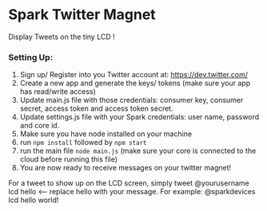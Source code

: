 Spark Twitter Magnet
==============

Display Tweets on the tiny LCD !

### Setting Up:
 1. Sign up/ Register into you Twitter account at: https://dev.twitter.com/
 2. Create a new app and generate the keys/ tokens (make sure your app has read/write access)
 3. Update main.js file with those credentials: consumer key, consumer secret, access token and access token secret.
 4. Update settings.js file with your Spark credentials: user name, password and core id.
 5. Make sure you have node installed on your machine
 6. run `npm install` followed by `npm start`
 7. run the main file `node main.js` (make sure your core is connected to the cloud before running this file)
 8. You are now ready to receive messages on your twitter magnet!

For a tweet to show up on the LCD screen, simply tweet @yourusername lcd hello <-- replace hello with your message. For example: @sparkdevices lcd hello world!
